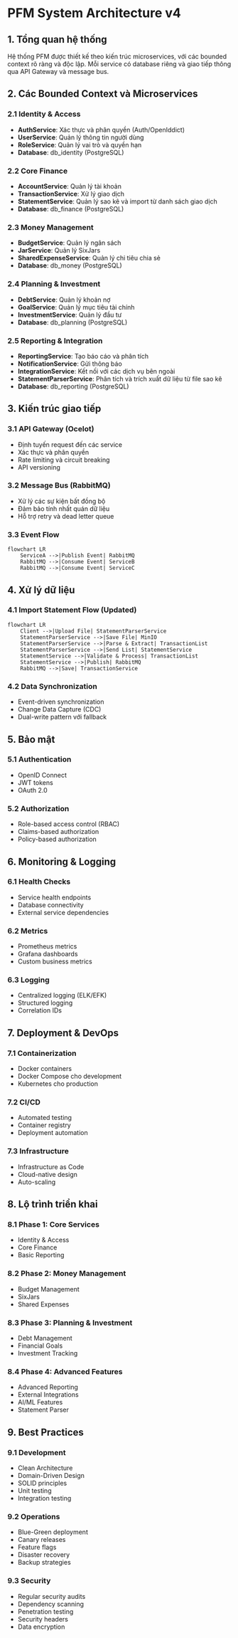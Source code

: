# PFM System Architecture v4

## 1. Tổng quan hệ thống

Hệ thống PFM được thiết kế theo kiến trúc microservices, với các bounded context rõ ràng và độc lập. Mỗi service có database riêng và giao tiếp thông qua API Gateway và message bus.

## 2. Các Bounded Context và Microservices

### 2.1 Identity & Access
- **AuthService**: Xác thực và phân quyền (Auth/OpenIddict)
- **UserService**: Quản lý thông tin người dùng
- **RoleService**: Quản lý vai trò và quyền hạn
- **Database**: db_identity (PostgreSQL)

### 2.2 Core Finance
- **AccountService**: Quản lý tài khoản
- **TransactionService**: Xử lý giao dịch
- **StatementService**: Quản lý sao kê và import từ danh sách giao dịch
- **Database**: db_finance (PostgreSQL)

### 2.3 Money Management
- **BudgetService**: Quản lý ngân sách
- **JarService**: Quản lý SixJars
- **SharedExpenseService**: Quản lý chi tiêu chia sẻ
- **Database**: db_money (PostgreSQL)

### 2.4 Planning & Investment
- **DebtService**: Quản lý khoản nợ
- **GoalService**: Quản lý mục tiêu tài chính
- **InvestmentService**: Quản lý đầu tư
- **Database**: db_planning (PostgreSQL)

### 2.5 Reporting & Integration
- **ReportingService**: Tạo báo cáo và phân tích
- **NotificationService**: Gửi thông báo
- **IntegrationService**: Kết nối với các dịch vụ bên ngoài
- **StatementParserService**: Phân tích và trích xuất dữ liệu từ file sao kê
- **Database**: db_reporting (PostgreSQL)

## 3. Kiến trúc giao tiếp

### 3.1 API Gateway (Ocelot)
- Định tuyến request đến các service
- Xác thực và phân quyền
- Rate limiting và circuit breaking
- API versioning

### 3.2 Message Bus (RabbitMQ)
- Xử lý các sự kiện bất đồng bộ
- Đảm bảo tính nhất quán dữ liệu
- Hỗ trợ retry và dead letter queue

### 3.3 Event Flow
```mermaid
flowchart LR
    ServiceA -->|Publish Event| RabbitMQ
    RabbitMQ -->|Consume Event| ServiceB
    RabbitMQ -->|Consume Event| ServiceC
```

## 4. Xử lý dữ liệu

### 4.1 Import Statement Flow (Updated)
```mermaid
flowchart LR
    Client -->|Upload File| StatementParserService
    StatementParserService -->|Save File| MinIO
    StatementParserService -->|Parse & Extract| TransactionList
    StatementParserService -->|Send List| StatementService
    StatementService -->|Validate & Process| TransactionList
    StatementService -->|Publish| RabbitMQ
    RabbitMQ -->|Save| TransactionService
```

### 4.2 Data Synchronization
- Event-driven synchronization
- Change Data Capture (CDC)
- Dual-write pattern với fallback

## 5. Bảo mật

### 5.1 Authentication
- OpenID Connect
- JWT tokens
- OAuth 2.0

### 5.2 Authorization
- Role-based access control (RBAC)
- Claims-based authorization
- Policy-based authorization

## 6. Monitoring & Logging

### 6.1 Health Checks
- Service health endpoints
- Database connectivity
- External service dependencies

### 6.2 Metrics
- Prometheus metrics
- Grafana dashboards
- Custom business metrics

### 6.3 Logging
- Centralized logging (ELK/EFK)
- Structured logging
- Correlation IDs

## 7. Deployment & DevOps

### 7.1 Containerization
- Docker containers
- Docker Compose cho development
- Kubernetes cho production

### 7.2 CI/CD
- Automated testing
- Container registry
- Deployment automation

### 7.3 Infrastructure
- Infrastructure as Code
- Cloud-native design
- Auto-scaling

## 8. Lộ trình triển khai

### 8.1 Phase 1: Core Services
- Identity & Access
- Core Finance
- Basic Reporting

### 8.2 Phase 2: Money Management
- Budget Management
- SixJars
- Shared Expenses

### 8.3 Phase 3: Planning & Investment
- Debt Management
- Financial Goals
- Investment Tracking

### 8.4 Phase 4: Advanced Features
- Advanced Reporting
- External Integrations
- AI/ML Features
- Statement Parser

## 9. Best Practices

### 9.1 Development
- Clean Architecture
- Domain-Driven Design
- SOLID principles
- Unit testing
- Integration testing

### 9.2 Operations
- Blue-Green deployment
- Canary releases
- Feature flags
- Disaster recovery
- Backup strategies

### 9.3 Security
- Regular security audits
- Dependency scanning
- Penetration testing
- Security headers
- Data encryption 